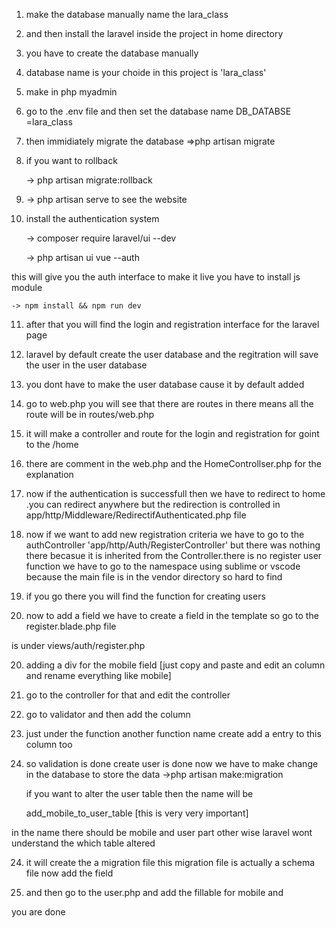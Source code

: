 1) make the database manually name the lara_class
2) and then install the laravel inside the project in home directory
3) you have to create the database manually
4) database name is your choide in this project is 'lara_class'
5) make in php myadmin
6) go to the .env file and then set the database name
	DB_DATABSE =lara_class 
7) then immidiately migrate the database
	=>php artisan migrate
8) if you want to rollback

	-> php artisan migrate:rollback
9) 	
	-> php artisan serve
	to see the website
10) install the authentication system

	-> composer require laravel/ui --dev

	-> php artisan ui vue --auth

this will give you the auth interface
to make it live you have to install js module
	
	-> npm install && npm run dev

11) after that you will find the login and registration 
	interface for the laravel page

12) laravel by default create the user database and the regitration will save the user in the user database

13) you dont have to make the user database cause it by default added

14) go to web.php you will see that there are routes in there
means all the route will be in routes/web.php

15) it will make a controller and route for the login and registration for goint to the /home

16) there are comment in the web.php and the HomeControllser.php
	for the explanation

17) now if the authentication is successfull then we have to redirect to home .you can redirect anywhere but 
the redirection is controlled in app/http/Middleware/RedirectifAuthenticated.php file

17) now if we want to add new registration criteria we have to 
	go to the authController 'app/http/Auth/RegisterController'
	but there was nothing there becasue it is inherited from the
	Controller.there is no register user function
	we have to go to the namespace using sublime or vscode
	because the main file is in the vendor directory so hard to find
18) if you go there you will find the function for creating users

19) now to add a field we have to create a field in the
template so go to the register.blade.php file

is under views/auth/register.php

20) adding a  div for the mobile field [just copy and paste and edit an column and rename everything like mobile]

21) go to the controller for that and edit the controller
22) go to validator and then add the column
23) just under the function another function name create add 
a entry to this column too
24) so validation is done create user is done now we have to make change in the database to store the data
	->php artisan make:migration <name>

	if you want to alter the user table then
	the name will be

	add_mobile_to_user_table [this is very very important]

in the name there should be mobile and user part
other wise laravel wont understand the which table altered

24) it will create the a migration file 
this migration file is actually a schema file now add the field

25) and then go to the user.php and add the fillable for mobile and 

you are done